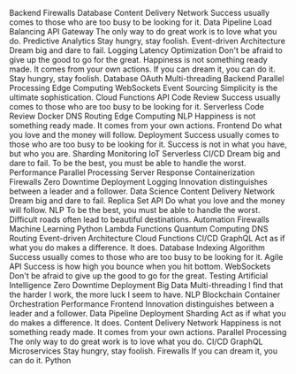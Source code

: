 Backend Firewalls Database Content Delivery Network Success usually comes to those who are too busy to be looking for it. Data Pipeline Load Balancing API Gateway The only way to do great work is to love what you do. Predictive Analytics Stay hungry, stay foolish. Event-driven Architecture Dream big and dare to fail.
Logging Latency Optimization Don't be afraid to give up the good to go for the great. Happiness is not something ready made. It comes from your own actions. If you can dream it, you can do it. Stay hungry, stay foolish. Database OAuth Multi-threading Backend Parallel Processing Edge Computing WebSockets Event Sourcing
Simplicity is the ultimate sophistication. Cloud Functions API Code Review Success usually comes to those who are too busy to be looking for it.
Serverless Code Review Docker DNS Routing Edge Computing NLP Happiness is not something ready made. It comes from your own actions. Frontend Do what you love and the money will follow.
Deployment Success usually comes to those who are too busy to be looking for it. Success is not in what you have, but who you are. Sharding Monitoring IoT Serverless CI/CD Dream big and dare to fail. To be the best, you must be able to handle the worst. Performance Parallel Processing Server Response
Containerization Firewalls Zero Downtime Deployment Logging Innovation distinguishes between a leader and a follower. Data Science
Content Delivery Network Dream big and dare to fail. Replica Set API Do what you love and the money will follow. NLP
To be the best, you must be able to handle the worst. Difficult roads often lead to beautiful destinations. Automation Firewalls Machine Learning Python Lambda Functions Quantum Computing DNS Routing Event-driven Architecture Cloud Functions
CI/CD GraphQL Act as if what you do makes a difference. It does. Database Indexing Algorithm Success usually comes to those who are too busy to be looking for it. Agile API Success is how high you bounce when you hit bottom. WebSockets Don't be afraid to give up the good to go for the great. Testing Artificial Intelligence Zero Downtime Deployment
Big Data Multi-threading I find that the harder I work, the more luck I seem to have. NLP Blockchain Container Orchestration Performance Frontend
Innovation distinguishes between a leader and a follower. Data Pipeline Deployment Sharding Act as if what you do makes a difference. It does. Content Delivery Network Happiness is not something ready made. It comes from your own actions. Parallel Processing The only way to do great work is to love what you do. CI/CD
GraphQL Microservices Stay hungry, stay foolish. Firewalls If you can dream it, you can do it. Python
